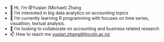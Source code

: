 - 👋 Hi, I’m @Yuqian (Michael) Zhang
- 👀 I’m interested in big data analytics on accounting topics
- 🌱 I’m currently learning R programming with focuses on time series, visualtion, textual analysis.
- 💞️ I’m looking to collaborate on accounting and business related research
- 📫 How to reach me yuqian.zhang@lincoln.ac.nz

<!---
michael-zumba/michael-zumba is a ✨ special ✨ repository because its `README.md` (this file) appears on your GitHub profile.
You can click the Preview link to take a look at your changes.
--->
